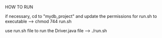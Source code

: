 HOW TO RUN 

  if necessary, cd to "mydb_project" and update the permissions for run.sh to executable --> chmod 744 run.sh
  
  use run.sh file to run the Driver.java file --> ./run.sh 

  
